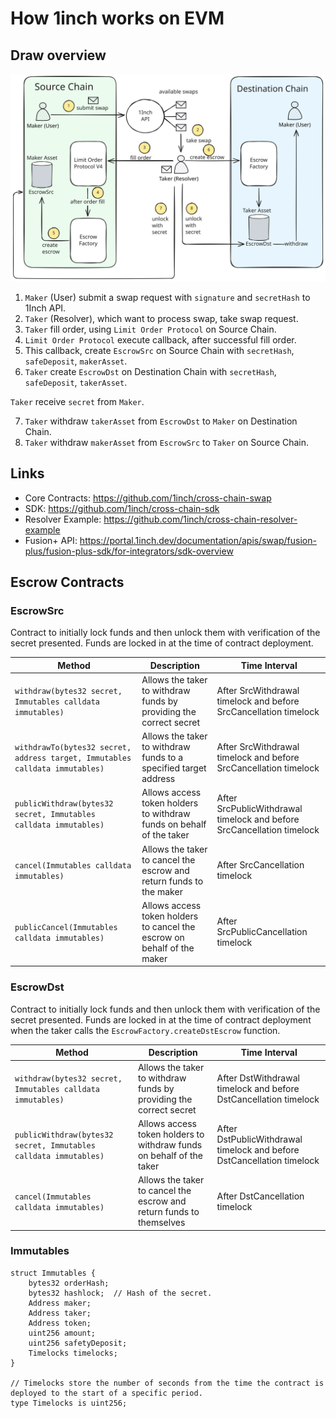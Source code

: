# How 1inch works on EVM

## Draw overview

![draw](docs/draw.svg)

1. `Maker` (User) submit a swap request with `signature` and `secretHash` to 1Inch API.
2. `Taker` (Resolver), which want to process swap, take swap request.
3. `Taker` fill order, using `Limit Order Protocol` on Source Chain.
4. `Limit Order Protocol` execute callback, after successful fill order.
5. This callback, create `EscrowSrc` on Source Chain with `secretHash`, `safeDeposit`, `makerAsset`.
6. `Taker` create `EscrowDst` on Destination Chain with `secretHash`, `safeDeposit`, `takerAsset`.

`Taker` receive `secret` from `Maker`.

7. `Taker` withdraw `takerAsset` from `EscrowDst` to `Maker` on Destination Chain.
8. `Taker` withdraw `makerAsset` from `EscrowSrc` to `Taker` on Source Chain.


## Links

* Core Contracts: https://github.com/1inch/cross-chain-swap
* SDK: https://github.com/1inch/cross-chain-sdk
* Resolver Example: https://github.com/1inch/cross-chain-resolver-example
* Fusion+ API: https://portal.1inch.dev/documentation/apis/swap/fusion-plus/fusion-plus-sdk/for-integrators/sdk-overview

## Escrow Contracts

### EscrowSrc

Contract to initially lock funds and then unlock them with verification of the secret presented. Funds are locked in at the time of contract deployment.

| Method | Description | Time Interval |
|--------|-------------|---------------|
| `withdraw(bytes32 secret, Immutables calldata immutables)` | Allows the taker to withdraw funds by providing the correct secret | After SrcWithdrawal timelock and before SrcCancellation timelock |
| `withdrawTo(bytes32 secret, address target, Immutables calldata immutables)` | Allows the taker to withdraw funds to a specified target address | After SrcWithdrawal timelock and before SrcCancellation timelock |
| `publicWithdraw(bytes32 secret, Immutables calldata immutables)` | Allows access token holders to withdraw funds on behalf of the taker | After SrcPublicWithdrawal timelock and before SrcCancellation timelock |
| `cancel(Immutables calldata immutables)` | Allows the taker to cancel the escrow and return funds to the maker | After SrcCancellation timelock |
| `publicCancel(Immutables calldata immutables)` | Allows access token holders to cancel the escrow on behalf of the maker | After SrcPublicCancellation timelock |

### EscrowDst

Contract to initially lock funds and then unlock them with verification of the secret presented. Funds are locked in at the time of contract deployment when the taker calls the `EscrowFactory.createDstEscrow` function.

| Method | Description | Time Interval |
|--------|-------------|---------------|
| `withdraw(bytes32 secret, Immutables calldata immutables)` | Allows the taker to withdraw funds by providing the correct secret | After DstWithdrawal timelock and before DstCancellation timelock |
| `publicWithdraw(bytes32 secret, Immutables calldata immutables)` | Allows access token holders to withdraw funds on behalf of the taker | After DstPublicWithdrawal timelock and before DstCancellation timelock |
| `cancel(Immutables calldata immutables)` | Allows the taker to cancel the escrow and return funds to themselves | After DstCancellation timelock |

### Immutables

```solidity
struct Immutables {
    bytes32 orderHash;
    bytes32 hashlock;  // Hash of the secret.
    Address maker;
    Address taker;
    Address token;
    uint256 amount;
    uint256 safetyDeposit;
    Timelocks timelocks;
}

// Timelocks store the number of seconds from the time the contract is deployed to the start of a specific period.
type Timelocks is uint256;
```
